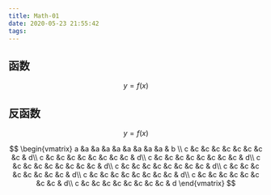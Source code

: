 ```yaml
---
title: Math-01
date: 2020-05-23 21:55:42
tags:
---
```



## 函数

$$
y=f(x)
$$

## 反函数


$$
y=f(x)
$$

$$
\begin{vmatrix}
   a &a &a &a &a &a &a &a &a & b \\
   c &c &c &c &c &c &c &c &c & d\\
   c &c &c &c &c &c &c &c &c & d\\
   c &c &c &c &c &c &c &c &c & d\\
   c &c &c &c &c &c &c &c &c & d\\
   c &c &c &c &c &c &c &c &c & d\\
   c &c &c &c &c &c &c &c &c & d\\
   c &c &c &c &c &c &c &c &c & d\\
   c &c &c &c &c &c &c &c &c & d\\
   c &c &c &c &c &c &c &c &c & d
\end{vmatrix}
$$
<!-- more -->